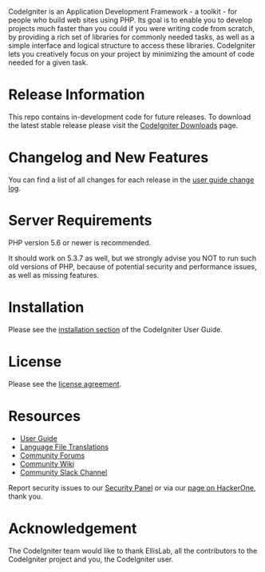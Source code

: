 CodeIgniter is an Application Development Framework - a toolkit - for people who build web sites using PHP. Its goal is to enable you to develop projects much faster than you could if you were writing code from scratch, by providing a rich set of libraries for commonly needed tasks, as well as a simple interface and logical structure to access these libraries. CodeIgniter lets you creatively focus on your project by minimizing the amount of code needed for a given task.

Release Information
===================

This repo contains in-development code for future releases. To download the latest stable release please visit the [CodeIgniter Downloads](https://codeigniter.com/download) page.

Changelog and New Features
==========================

You can find a list of all changes for each release in the [user guide change log](https://github.com/bcit-ci/CodeIgniter/blob/develop/user_guide_src/source/changelog.rst).

Server Requirements
===================

PHP version 5.6 or newer is recommended.

It should work on 5.3.7 as well, but we strongly advise you NOT to run such old versions of PHP, because of potential security and performance issues, as well as missing features.

Installation
============

Please see the [installation section](https://codeigniter.com/user_guide/installation/index.html) of the CodeIgniter User Guide.

License
=======

Please see the [license agreement](https://github.com/bcit-ci/CodeIgniter/blob/develop/user_guide_src/source/license.rst).

Resources
=========

-   [User Guide](https://codeigniter.com/docs)
-   [Language File Translations](https://github.com/bcit-ci/codeigniter3-translations)
-   [Community Forums](http://forum.codeigniter.com/)
-   [Community Wiki](https://github.com/bcit-ci/CodeIgniter/wiki)
-   [Community Slack Channel](https://codeigniterchat.slack.com)

Report security issues to our [Security Panel](mailto:security@codeigniter.com) or via our [page on HackerOne](https://hackerone.com/codeigniter), thank you.

Acknowledgement
===============

The CodeIgniter team would like to thank EllisLab, all the contributors to the CodeIgniter project and you, the CodeIgniter user.
